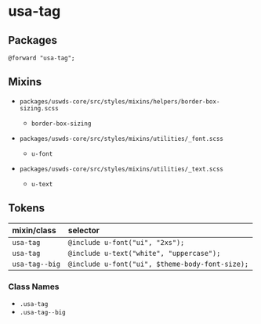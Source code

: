 # usa-tag

## Packages

`@forward "usa-tag";`

## Mixins

- `packages/uswds-core/src/styles/mixins/helpers/border-box-sizing.scss`

  - `border-box-sizing`

- `packages/uswds-core/src/styles/mixins/utilities/_font.scss`

  - `u-font`

- `packages/uswds-core/src/styles/mixins/utilities/_text.scss`
  - `u-text`

## Tokens

| mixin/class    | selector                                        |
| :------------- | :---------------------------------------------- |
| `usa-tag`      | `@include u-font("ui", "2xs");`                 |
| `usa-tag`      | `@include u-text("white", "uppercase");`        |
| `usa-tag--big` | `@include u-font("ui", $theme-body-font-size);` |

### Class Names

- `.usa-tag`
- `.usa-tag--big`
